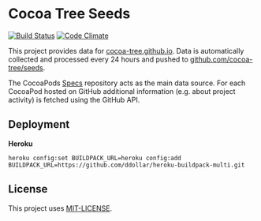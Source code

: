# Cocoa Tree Seeds

[![Build Status](https://travis-ci.org/dpree/cocoa-tree-seeds.png)](https://travis-ci.org/dpree/cocoa-tree-seeds)
[![Code Climate](https://codeclimate.com/github/dpree/cocoa-tree-seeds.png)](https://codeclimate.com/github/dpree/cocoa-tree-seeds)

This project provides data for [cocoa-tree.github.io](http://cocoa-tree.github.io). Data is automatically collected and processed every 24 hours and pushed to [github.com/cocoa-tree/seeds](http://github.com/cocoa-tree/seeds).

The CocoaPods [Specs](http://github.com/cocoa-pods/Spec) repository acts as the main data source. For each CocoaPod hosted on GitHub additional information (e.g. about project activity) is fetched using the GitHub API.

## Deployment

**Heroku**

    heroku config:set BUILDPACK_URL=heroku config:add BUILDPACK_URL=https://github.com/ddollar/heroku-buildpack-multi.git

## License

This project uses [MIT-LICENSE](LICENSE.txt).
